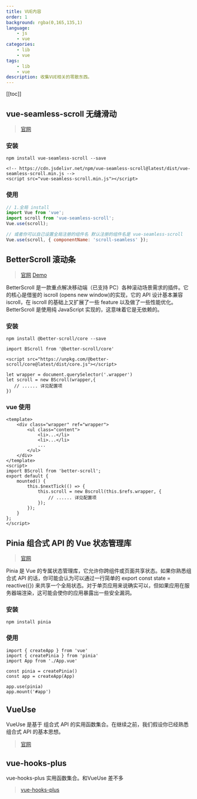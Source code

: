 ```yaml
---
title: VUE内容
order: 1
background: rgba(0,165,135,1)
language:
    - js
    - vue
categories:
    - lib
    - vue
tags:
    - lib
    - vue
description: 收集VUE相关的零散东西。
---
```


[[toc]]

## vue-seamless-scroll 无缝滑动

> [官网](https://chenxuan0000.github.io/vue-seamless-scroll/zh/guide/)

### 安装

```shell
npm install vue-seamless-scroll --save

<!-- https://cdn.jsdelivr.net/npm/vue-seamless-scroll@latest/dist/vue-seamless-scroll.min.js -->
<script src="vue-seamless-scroll.min.js"></script>
```

### 使用

```js
// 1.全局 install
import Vue from 'vue';
import scroll from 'vue-seamless-scroll';
Vue.use(scroll);

// 或者你可以自己设置全局注册的组件名 默认注册的组件名是 vue-seamless-scroll
Vue.use(scroll, { componentName: 'scroll-seamless' });
```

## BetterScroll 滚动条

> [官网](https://better-scroll.github.io/docs/zh-CN/guide/#%E8%B5%B7%E6%AD%A5) [Demo](https://better-scroll.github.io/examples/#/)

BetterScroll 是一款重点解决移动端（已支持 PC）各种滚动场景需求的插件。它的核心是借鉴的 iscroll (opens new window)的实现，它的 API 设计基本兼容 iscroll，在 iscroll 的基础上又扩展了一些 feature 以及做了一些性能优化。
BetterScroll 是使用纯 JavaScript 实现的，这意味着它是无依赖的。

### 安装

```shell
npm install @better-scroll/core --save

import BScroll from '@better-scroll/core'

<script src="https://unpkg.com/@better-scroll/core@latest/dist/core.js"></script>

let wrapper = document.querySelector('.wrapper')
let scroll = new BScroll(wrapper,{
   // ...... 详见配置项
})
```

### vue 使用

```vue
<template>
    <div class="wrapper" ref="wrapper">
        <ul class="content">
            <li>...</li>
            <li>...</li>
            ...
        </ul>
    </div>
</template>
<script>
import BScroll from 'better-scroll';
export default {
    mounted() {
        this.$nextTick(() => {
            this.scroll = new Bscroll(this.$refs.wrapper, {
                // ...... 详见配置项
            });
        });
    }
};
</script>
```


## Pinia 组合式 API 的 Vue 状态管理库

> [官网](https://pinia.vuejs.org/zh/introduction.html) 

Pinia 是 Vue 的专属状态管理库，它允许你跨组件或页面共享状态。如果你熟悉组合式 API 的话，你可能会认为可以通过一行简单的 export const state = reactive({}) 来共享一个全局状态。对于单页应用来说确实可以，但如果应用在服务器端渲染，这可能会使你的应用暴露出一些安全漏洞。

### 安装

```shell
npm install pinia
```

### 使用

```vue
import { createApp } from 'vue'
import { createPinia } from 'pinia'
import App from './App.vue'

const pinia = createPinia()
const app = createApp(App)

app.use(pinia)
app.mount('#app')
```

## VueUse

VueUse 是基于 组合式 API 的实用函数集合。在继续之前，我们假设你已经熟悉 组合式 API 的基本思想。

> [官网](https://vueuse.nodejs.cn/guide/)


## vue-hooks-plus
vue-hooks-plus 实用函数集合。和VueUse 差不多
> [vue-hooks-plus](https://inhiblabcore.github.io/vue-hooks-plus/zh/hooks/useRequest/quick-start)